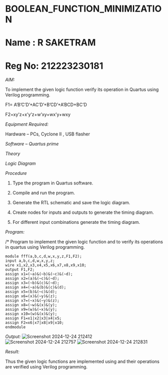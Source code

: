 # BOOLEAN_FUNCTION_MINIMIZATION
# Name : R SAKETRAM
# Reg No: 212223230181
*AIM:*

To implement the given logic function verify its operation in Quartus using Verilog programming.

F1= A’B’C’D’+AC’D’+B’CD’+A’BCD+BC’D 

F2=xy’z+x’y’z+w’xy+wx’y+wxy

*Equipment Required:*

Hardware – PCs, Cyclone II , USB flasher

*Software – Quartus prime*

*Theory*

*Logic Diagram*

*Procedure*

1.	Type the program in Quartus software.

2.	Compile and run the program.

3.	Generate the RTL schematic and save the logic diagram.

4.	Create nodes for inputs and outputs to generate the timing diagram.

5.	For different input combinations generate the timing diagram.


*Program:*

/* Program to implement the given logic function and to verify its operations in quartus using Verilog programming. 


```
module fff(a,b,c,d,w,x,y,z,F1,F2);
input a,b,c,d,w,x,y,z;
wire x1,x2,x3,x4,x5,x6,x7,x8,x9,x10;
output F1,F2;
assign x1=(~a)&(~b)&(~c)&(~d);
assign x2=(a)&(~c)&(~d);
assign x3=(~b)&(c)&(~d);
assign x4=(~a)&(b)&(c)&(d);
assign x5=(b)&(~c)&(d);
assign x6=(x)&(~y)&(z);
assign x7=(~x)&(~y)&(z);
assign x8=(~w)&(x)&(y);
assign x9=(w)&(~x)&(y);
assign x10=(w)&(x)&(y);
assign F1=x1|x2|x3|x4|x5;
assign F2=x6|x7|x8|x9|x10;
endmodule

```
*Output:*
![Screenshot 2024-12-24 212412](https://github.com/user-attachments/assets/00501f85-a94d-4d78-a303-6dcffe12dc62)
![Screenshot 2024-12-24 212757](https://github.com/user-attachments/assets/ed6c9853-6092-4d95-ac19-2e8b53e72ffa)
![Screenshot 2024-12-24 212831](https://github.com/user-attachments/assets/d360256c-7505-40ed-878a-0ea1b8c1c88f)




*Result:*

Thus the given logic functions are implemented using and their operations are verified using Verilog programming.
